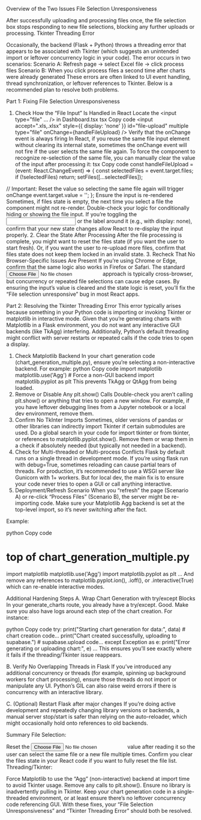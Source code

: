 Overview of the Two Issues
File Selection Unresponsiveness

After successfully uploading and processing files once, the file selection box stops responding to new file selections, blocking any further uploads or processing.
Tkinter Threading Error

Occasionally, the backend (Flask + Python) throws a threading error that appears to be associated with Tkinter (which suggests an unintended import or leftover concurrency logic in your code).
The error occurs in two scenarios:
Scenario A: Refresh page -> select Excel file -> click process files
Scenario B: When you click process files a second time after charts were already generated
These errors are often linked to UI event handling, thread synchronization, or leftover references to Tkinter. Below is a recommended plan to resolve both problems.

Part 1: Fixing File Selection Unresponsiveness
1. Check How the “File Input” Is Handled in React
Locate the <input type="file" ... /> in Dashboard.tsx
tsx
Copy code
<input
  accept=".xls,.xlsx"
  style={{ display: 'none' }}
  id="file-upload"
  multiple
  type="file"
  onChange={handleFileUpload}
/>
Verify that the onChange event is always firing
In React, if you reuse the same file input element without clearing its internal state, sometimes the onChange event will not fire if the user selects the same file again.
To force the component to recognize re-selection of the same file, you can manually clear the value of the input after processing it:
tsx
Copy code
const handleFileUpload = (event: React.ChangeEvent<HTMLInputElement>) => {
  const selectedFiles = event.target.files;
  if (!selectedFiles) return;
  setFiles([...selectedFiles]);
  
  // Important: Reset the value so selecting the same file again will trigger onChange
  event.target.value = ''; 
};
Ensure the input is re-rendered
Sometimes, if files state is empty, the next time you select a file the component might not re-render. Double-check your logic for conditionally hiding or showing the file input.
If you’re toggling the <input> or the label around it (e.g., with display: none), confirm that your new state changes allow React to re-display the input properly.
2. Clear the State After Processing
After the file processing is complete, you might want to reset the files state (if you want the user to start fresh).
Or, if you want the user to re-upload more files, confirm that files state does not keep them locked in an invalid state.
3. Recheck That No Browser-Specific Issues Are Present
If you’re using Chrome or Edge, confirm that the same logic also works in Firefox or Safari. The standard <input type="file" /> approach is typically cross-browser, but concurrency or repeated file selections can cause edge cases.
By ensuring the input’s value is cleared and the state logic is reset, you’ll fix the “File selection unresponsive” bug in most React apps.

Part 2: Resolving the Tkinter Threading Error
This error typically arises because something in your Python code is importing or invoking Tkinter or matplotlib in interactive mode. Given that you’re generating charts with Matplotlib in a Flask environment, you do not want any interactive GUI backends (like TkAgg) interfering. Additionally, Python’s default threading might conflict with server restarts or repeated calls if the code tries to open a display.

1. Check Matplotlib Backend
In your chart generation code (chart_generation_multiple.py), ensure you’re selecting a non-interactive backend. For example:
python
Copy code
import matplotlib
matplotlib.use('Agg')  # Force a non-GUI backend
import matplotlib.pyplot as plt
This prevents TkAgg or QtAgg from being loaded.
2. Remove or Disable Any plt.show() Calls
Double-check you aren’t calling plt.show() or anything that tries to open a new window. For example, if you have leftover debugging lines from a Jupyter notebook or a local dev environment, remove them.
3. Confirm No TkInter Imports
Sometimes, older versions of pandas or other libraries can indirectly import Tkinter if certain submodules are used.
Do a global search in your code for import tkinter or from tkinter, or references to matplotlib.pyplot.show(). Remove them or wrap them in a check if absolutely needed (but typically not needed in a backend).
4. Check for Multi-threaded or Multi-process Conflicts
Flask by default runs on a single thread in development mode. If you’re using flask run with debug=True, sometimes reloading can cause partial tears of threads.
For production, it’s recommended to use a WSGI server like Gunicorn with 1+ workers. But for local dev, the main fix is to ensure your code never tries to open a GUI or call anything interactive.
5. Deployment/Refresh Scenario
When you “refresh” the page (Scenario A) or re-click “Process Files” (Scenario B), the server might be re-importing code. Make sure your Matplotlib Agg backend is set at the top-level import, so it’s never switching after the fact.

Example:

python
Copy code
# top of chart_generation_multiple.py
import matplotlib
matplotlib.use('Agg')
import matplotlib.pyplot as plt
...
And remove any references to matplotlib.pyplot.ion(), .ioff(), or .interactive(True) which can re-enable interactive modes.

Additional Hardening Steps
A. Wrap Chart Generation with try/except Blocks
In your generate_charts route, you already have a try/except. Good. Make sure you also have logs around each step of the chart creation. For instance:

python
Copy code
try:
    print("Starting chart generation for data:", data)
    # chart creation code...
    print("Chart created successfully, uploading to supabase.")
    # supabase.upload code...
except Exception as e:
    print("Error generating or uploading chart:", e)
    ...
This ensures you’ll see exactly where it fails if the threading/Tkinter issue reappears.

B. Verify No Overlapping Threads in Flask
If you’ve introduced any additional concurrency or threads (for example, spinning up background workers for chart processing), ensure those threads do not import or manipulate any UI. Python’s GIL can also raise weird errors if there is concurrency with an interactive library.

C. (Optional) Restart Flask after major changes
If you’re doing active development and repeatedly changing library versions or backends, a manual server stop/start is safer than relying on the auto-reloader, which might occasionally hold onto references to old backends.

Summary
File Selection:

Reset the <input type="file" /> value after reading it so the user can select the same file or a new file multiple times.
Confirm you clear the files state in your React code if you want to fully reset the file list.
Threading/Tkinter:

Force Matplotlib to use the “Agg” (non-interactive) backend at import time to avoid Tkinter usage.
Remove any calls to plt.show().
Ensure no library is inadvertently pulling in Tkinter.
Keep your chart generation code in a single-threaded environment, or at least ensure there’s no leftover concurrency code referencing GUI.
With these fixes, your “File Selection Unresponsiveness” and “Tkinter Threading Error” should both be resolved.